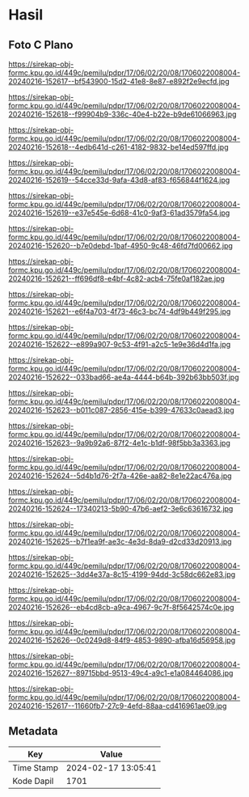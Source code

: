 # Hasil

## Foto C Plano

https://sirekap-obj-formc.kpu.go.id/449c/pemilu/pdpr/17/06/02/20/08/1706022008004-20240216-152617--bf543900-15d2-41e8-8e87-e892f2e9ecfd.jpg

https://sirekap-obj-formc.kpu.go.id/449c/pemilu/pdpr/17/06/02/20/08/1706022008004-20240216-152618--f99904b9-336c-40e4-b22e-b9de61066963.jpg

https://sirekap-obj-formc.kpu.go.id/449c/pemilu/pdpr/17/06/02/20/08/1706022008004-20240216-152618--4edb641d-c261-4182-9832-be14ed597ffd.jpg

https://sirekap-obj-formc.kpu.go.id/449c/pemilu/pdpr/17/06/02/20/08/1706022008004-20240216-152619--54cce33d-9afa-43d8-af83-f656844f1624.jpg

https://sirekap-obj-formc.kpu.go.id/449c/pemilu/pdpr/17/06/02/20/08/1706022008004-20240216-152619--e37e545e-6d68-41c0-9af3-61ad3579fa54.jpg

https://sirekap-obj-formc.kpu.go.id/449c/pemilu/pdpr/17/06/02/20/08/1706022008004-20240216-152620--b7e0debd-1baf-4950-9c48-46fd7fd00662.jpg

https://sirekap-obj-formc.kpu.go.id/449c/pemilu/pdpr/17/06/02/20/08/1706022008004-20240216-152621--ff696df8-e4bf-4c82-acb4-75fe0af182ae.jpg

https://sirekap-obj-formc.kpu.go.id/449c/pemilu/pdpr/17/06/02/20/08/1706022008004-20240216-152621--e6f4a703-4f73-46c3-bc74-4df9b449f295.jpg

https://sirekap-obj-formc.kpu.go.id/449c/pemilu/pdpr/17/06/02/20/08/1706022008004-20240216-152622--e899a907-9c53-4f91-a2c5-1e9e36d4d1fa.jpg

https://sirekap-obj-formc.kpu.go.id/449c/pemilu/pdpr/17/06/02/20/08/1706022008004-20240216-152622--033bad66-ae4a-4444-b64b-392b63bb503f.jpg

https://sirekap-obj-formc.kpu.go.id/449c/pemilu/pdpr/17/06/02/20/08/1706022008004-20240216-152623--b011c087-2856-415e-b399-47633c0aead3.jpg

https://sirekap-obj-formc.kpu.go.id/449c/pemilu/pdpr/17/06/02/20/08/1706022008004-20240216-152623--9a9b92a6-87f2-4e1c-b1df-98f5bb3a3363.jpg

https://sirekap-obj-formc.kpu.go.id/449c/pemilu/pdpr/17/06/02/20/08/1706022008004-20240216-152624--5d4b1d76-2f7a-426e-aa82-8e1e22ac476a.jpg

https://sirekap-obj-formc.kpu.go.id/449c/pemilu/pdpr/17/06/02/20/08/1706022008004-20240216-152624--17340213-5b90-47b6-aef2-3e6c63616732.jpg

https://sirekap-obj-formc.kpu.go.id/449c/pemilu/pdpr/17/06/02/20/08/1706022008004-20240216-152625--b7f1ea9f-ae3c-4e3d-8da9-d2cd33d20913.jpg

https://sirekap-obj-formc.kpu.go.id/449c/pemilu/pdpr/17/06/02/20/08/1706022008004-20240216-152625--3dd4e37a-8c15-4199-94dd-3c58dc662e83.jpg

https://sirekap-obj-formc.kpu.go.id/449c/pemilu/pdpr/17/06/02/20/08/1706022008004-20240216-152626--eb4cd8cb-a9ca-4967-9c7f-8f5642574c0e.jpg

https://sirekap-obj-formc.kpu.go.id/449c/pemilu/pdpr/17/06/02/20/08/1706022008004-20240216-152626--0c0249d8-84f9-4853-9890-afba16d56958.jpg

https://sirekap-obj-formc.kpu.go.id/449c/pemilu/pdpr/17/06/02/20/08/1706022008004-20240216-152627--89715bbd-9513-49c4-a9c1-e1a084464086.jpg

https://sirekap-obj-formc.kpu.go.id/449c/pemilu/pdpr/17/06/02/20/08/1706022008004-20240216-152617--11660fb7-27c9-4efd-88aa-cd416961ae09.jpg


## Metadata

| Key        | Value               |
| ---------- | ------------------- |
| Time Stamp | 2024-02-17 13:05:41 |
| Kode Dapil | 1701                |



